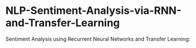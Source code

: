 # NLP-Sentiment-Analysis-via-RNN-and-Transfer-Learning
Sentiment Analysis using Recurrent Neural Networks and Transfer Learning:
